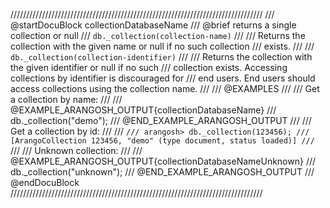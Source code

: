 ////////////////////////////////////////////////////////////////////////////////
/// @startDocuBlock collectionDatabaseName
/// @brief returns a single collection or null
/// `db._collection(collection-name)`
///
/// Returns the collection with the given name or null if no such collection
/// exists.
///
/// `db._collection(collection-identifier)`
///
/// Returns the collection with the given identifier or null if no such
/// collection exists. Accessing collections by identifier is discouraged for
/// end users. End users should access collections using the collection name.
///
/// @EXAMPLES
///
/// Get a collection by name:
///
/// @EXAMPLE_ARANGOSH_OUTPUT{collectionDatabaseName}
///   db._collection("demo");
/// @END_EXAMPLE_ARANGOSH_OUTPUT
///
/// Get a collection by id:
///
/// ```
/// arangosh> db._collection(123456);
/// [ArangoCollection 123456, "demo" (type document, status loaded)]
/// ```
///
/// Unknown collection:
///
/// @EXAMPLE_ARANGOSH_OUTPUT{collectionDatabaseNameUnknown}
///   db._collection("unknown");
/// @END_EXAMPLE_ARANGOSH_OUTPUT
/// @endDocuBlock
////////////////////////////////////////////////////////////////////////////////